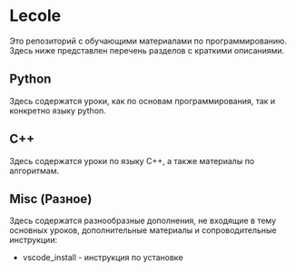 # Lecole

Это репозиторий с обучающими материалами по программированию. Здесь ниже представлен перечень разделов с краткими описаниями.

## Python
Здесь содержатся уроки, как по основам программирования, так и конкретно языку python. 

## C++
Здесь содержатся уроки по языку С++, а также материалы по алгоритмам.

## Misc (Разное)
Здесь содержатся разнообразные дополнения, не входящие в тему основных уроков, дополнительные материалы и сопроводительные инструкции:

- vscode_install - инструкция по установке 
